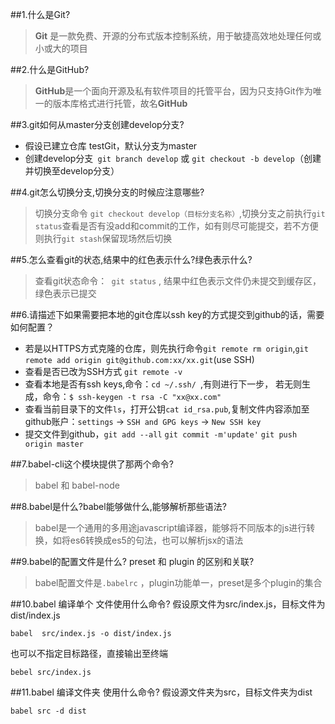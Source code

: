##1.什么是Git?
>**Git** 是一款免费、开源的分布式版本控制系统，用于敏捷高效地处理任何或小或大的项目
>
##2.什么是GitHub?
>**GitHub**是一个面向开源及私有软件项目的托管平台，因为只支持Git作为唯一的版本库格式进行托管，故名**GitHub**
>
##3.git如何从master分支创建develop分支?
-	假设已建立仓库 testGit，默认分支为master
-	创建develop分支` git branch develop` 或 `git checkout -b develop`（创建并切换至develop分支）

##4.git怎么切换分支,切换分支的时候应注意哪些?
> 切换分支命令 `git checkout develop（目标分支名称）`,切换分支之前执行`git status`查看是否有没add和commit的工作，如有则尽可能提交，若不方便则执行`git stash`保留现场然后切换

##5.怎么查看git的状态,结果中的红色表示什么?绿色表示什么?
> 查看git状态命令：` git status` , 结果中红色表示文件仍未提交到缓存区，绿色表示已提交

##6.请描述下如果需要把本地的git仓库以ssh key的方式提交到github的话，需要如何配置？
-	若是以HTTPS方式克隆的仓库，则先执行命令`git remote rm origin`,`git remote add origin git@github.com:xx/xx.git`(use SSH)
-	查看是否已改为SSH方式 `git remote -v`
-	查看本地是否有ssh keys,命令：`cd ~/.ssh/ `,有则进行下一步， 若无则生成，命令：`$ ssh-keygen -t rsa -C "xx@xx.com"`
-	查看当前目录下的文件`ls`，打开公钥`cat id_rsa.pub`,复制文件内容添加至github账户：`settings` → `SSH and GPG keys` →  `New SSH key`
-	提交文件到github，`git add --all` `git commit -m'update'` `git push origin master`

##7.babel-cli这个模块提供了那两个命令?
> babel 和 babel-node

##8.babel是什么?babel能够做什么,能够解析那些语法?
> babel是一个通用的多用途javascript编译器，能够将不同版本的js进行转换，如将es6转换成es5的句法，也可以解析jsx的语法

##9.babel的配置文件是什么? preset 和 plugin 的区别和关联?
> babel配置文件是`.babelrc` ，plugin功能单一，preset是多个plugin的集合

##10.babel 编译单个 文件使用什么命令?
假设原文件为src/index.js，目标文件为dist/index.js
```
babel  src/index.js -o dist/index.js
```
也可以不指定目标路径，直接输出至终端
```
bebel src/index.js
```


##11.babel 编译文件夹 使用什么命令?
假设源文件夹为src，目标文件夹为dist
```
babel src -d dist
```